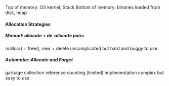 Top of memory: OS kernel, Stack
Bottom of memory: binaries loaded from disk, heap

#### Allocation Strategies
##### Manual: allocate + de-allocate pairs
malloc() + free(), new + delete
uncomplicated but hard and buggy to use


##### Automatic: Allocate and Forget
garbage collection
reference counting (limited)
implementation complex but easy to use
